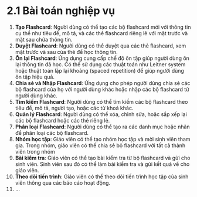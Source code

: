 # 2.1 Bài toán nghiệp vụ

1. **Tạo Flashcard**: Người dùng có thể tạo các bộ flashcard mới với thông tin cụ thể như tiêu đề, mô tả, và các thẻ flashcard riêng lẻ với mặt trước và mặt sau chứa thông tin.
2. **Duyệt Flashcard**: Người dùng có thể duyệt qua các thẻ flashcard, xem mặt trước và sau của thẻ để học thông tin.
3. **Ôn lại Flashcard**: Ứng dụng cung cấp chế độ ôn tập giúp người dùng ôn lại thông tin đã học. Có thể sử dụng các thuật toán như Leitner system hoặc thuật toán lặp lại khoảng (spaced repetition) để giúp người dùng ôn tập hiệu quả.
4. **Chia sẻ và Nhập Flashcard**: Ứng dụng cho phép người dùng chia sẻ các bộ flashcard của họ với người dùng khác hoặc nhập các bộ flashcard từ người dùng khác.
5. **Tìm kiếm Flashcard**: Người dùng có thể tìm kiếm các bộ flashcard theo tiêu đề, mô tả, người tạo, hoặc các từ khoá khác.
6. **Quản lý Flashcard**: Người dùng có thể xóa, chỉnh sửa, hoặc sắp xếp lại các bộ flashcard hoặc các thẻ riêng lẻ.
7. **Phân loại Flashcard**: Người dùng có thể tạo ra các danh mục hoặc nhãn để phân loại các bộ flashcard.
8. **Nhóm học tập**: Giáo viên có thể tạo nhóm học tập và mời sinh viên tham gia. Trong nhóm, giáo viên có thể chia sẻ bộ flashcard với tất cả thành viên trong nhóm
9. **Bài kiểm tra**: Giáo viên có thể tạo bài kiểm tra từ bộ flashcard và gửi cho sinh viên. Sinh viên sau đó có thể làm bài kiểm tra và gửi kết quả về cho giáo viên.
10. **Theo dõi tiến trình**: Giáo viên có thể theo dõi tiến trình học tập của sinh viên thông qua các báo cáo hoạt động.
11. ...
